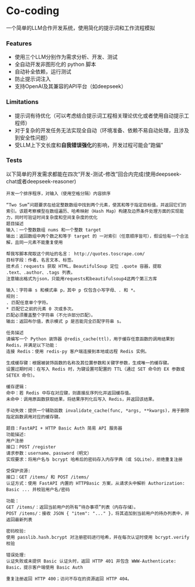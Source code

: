 # Co-coding
一个简单的LLM合作开发系统，使用简化的提示词和工作流程模拟
### Features
- 使用三个LLM分别作为需求分析、开发、测试
- 全自动开发非图形化的 python 脚本
- 自动补全依赖，运行测试
- 防止提示词注入
- 支持OpenAI及其兼容的API平台（如deepseek）
### Limitations
- 提示词有待优化（可以考虑结合提示词工程相关理论优化或者使用自动提示工程师）
- 对于复杂的开发任务无法实现全自动（环境准备、依赖不易自动处理，且涉及到安全性问题）
- 受LLM上下文长度和**自我错误强化**的影响，开发过程可能会“跑偏”
### Tests
以下简单的开发需求都能在四次“开发-测试-修改”回合内完成(使用deepseek-chat或者deepseek-reasoner)
```
开发一个排序程序，对输入（使用空格分隔）内容排序
```
```
“Two Sum”问题要求在给定整数数组中找到两个元素，使其和等于指定目标值，并返回它们的索引。该题考察模型在数组遍历、哈希映射（Hash Map）构建及边界条件处理方面的实现能力，同时可验证时间复杂度和空间复杂度的优化
题目描述
输入：一个整数数组 nums 和一个整数 target
输出：返回数组中两个数之和等于 target 的 一对索引（任意顺序皆可），假设恰有一个合法解，且同一元素不能重复使用
```
```
帮我写脚本爬取这个网址的名言： http://quotes.toscrape.com/
目标字段：作者、名言文本、标签。
技术点：requests 获取 HTML，BeautifulSoup 定位 .quote 容器，提取 .text、.author、.tags 列表。
注意输出格式为json，只能用requests和beautifulsoup4这两个第三方库
```
```
输入：字符串 s 和模式串 p，其中 p 仅包含小写字母、. 和 *。
规则：
. 匹配任意单个字符。
* 匹配它之前的元素 0 次或多次。
匹配必须覆盖整个字符串（不允许部分匹配）。 
输出：返回布尔值，表示模式 p 是否能完全匹配字符串 s。
```
```
任务描述
请编写一个 Python 装饰器 @redis_cache(ttl)，用于缓存任意函数的调用结果到 Redis，并满足以下功能：
连接 Redis：使用 redis-py 客户端连接到本地或远程 Redis 实例。

生成缓存键：根据被装饰函数的名称及其位置参数和关键字参数，生成唯一的缓存键。
设置过期时间：在写入 Redis 时，为键设置可配置的 TTL（通过 SET 命令的 EX 参数或 SETEX 命令）。

缓存逻辑：
命中：若 Redis 中存在对应键，则直接反序列化并返回缓存值。
未命中：调用原函数获取结果，将结果序列化后写入 Redis，并返回该结果。

手动失效：提供一个辅助函数 invalidate_cache(func, *args, **kwargs)，用于删除指定函数调用对应的缓存键。
```
```
题目：FastAPI + HTTP Basic Auth 简易 API 服务器
功能描述:
用户注册
接口：POST /register
请求参数：username、password（明文）
实现要求：将用户名与 bcrypt 哈希后的密码存入内存字典（或 SQLite），拒绝重复注册

受保护资源:
接口：GET /items/ 和 POST /items/
认证方式：使用 FastAPI 内置的 HTTPBasic 方案，从请求头中解析 Authorization: Basic ... 并校验用户名/密码

功能：
GET /items/：返回当前用户的所有“待办事项”列表（内存存储）。
POST /items/：接收 JSON { "item": "..." }，将其追加到当前用户的待办列表中，并返回最新列表

密码校验:
使用 passlib.hash.bcrypt 对注册密码进行哈希，并在每次认证时使用 bcrypt.verify 校验

错误处理:
认证失败或未提供 Basic 认证头时，返回 HTTP 401 并包含 WWW-Authenticate: Basic，提示客户端使用 Basic Auth

重复注册返回 HTTP 400；访问不存在的资源返回 HTTP 404。
```
